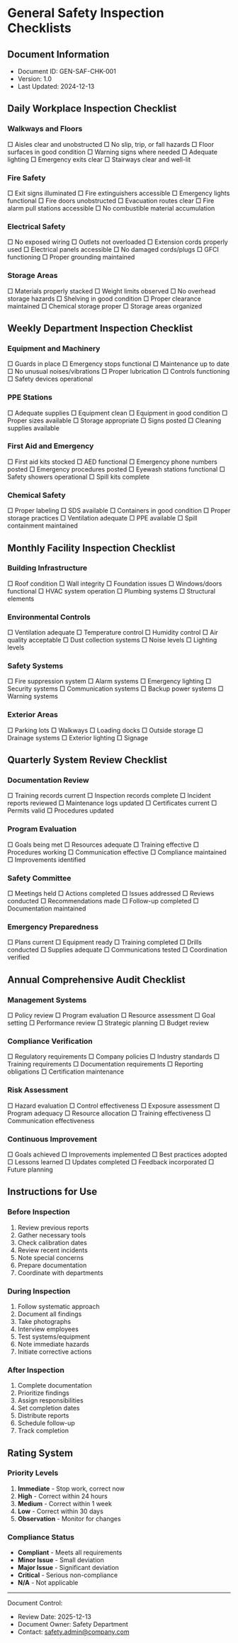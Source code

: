 # General Safety Inspection Checklists

## Document Information
- Document ID: GEN-SAF-CHK-001
- Version: 1.0
- Last Updated: 2024-12-13

## Daily Workplace Inspection Checklist

### Walkways and Floors
□ Aisles clear and unobstructed
□ No slip, trip, or fall hazards
□ Floor surfaces in good condition
□ Warning signs where needed
□ Adequate lighting
□ Emergency exits clear
□ Stairways clear and well-lit

### Fire Safety
□ Exit signs illuminated
□ Fire extinguishers accessible
□ Emergency lights functional
□ Fire doors unobstructed
□ Evacuation routes clear
□ Fire alarm pull stations accessible
□ No combustible material accumulation

### Electrical Safety
□ No exposed wiring
□ Outlets not overloaded
□ Extension cords properly used
□ Electrical panels accessible
□ No damaged cords/plugs
□ GFCI functioning
□ Proper grounding maintained

### Storage Areas
□ Materials properly stacked
□ Weight limits observed
□ No overhead storage hazards
□ Shelving in good condition
□ Proper clearance maintained
□ Chemical storage proper
□ Storage areas organized

## Weekly Department Inspection Checklist

### Equipment and Machinery
□ Guards in place
□ Emergency stops functional
□ Maintenance up to date
□ No unusual noises/vibrations
□ Proper lubrication
□ Controls functioning
□ Safety devices operational

### PPE Stations
□ Adequate supplies
□ Equipment clean
□ Equipment in good condition
□ Proper sizes available
□ Storage appropriate
□ Signs posted
□ Cleaning supplies available

### First Aid and Emergency
□ First aid kits stocked
□ AED functional
□ Emergency phone numbers posted
□ Emergency procedures posted
□ Eyewash stations functional
□ Safety showers operational
□ Spill kits complete

### Chemical Safety
□ Proper labeling
□ SDS available
□ Containers in good condition
□ Proper storage practices
□ Ventilation adequate
□ PPE available
□ Spill containment maintained

## Monthly Facility Inspection Checklist

### Building Infrastructure
□ Roof condition
□ Wall integrity
□ Foundation issues
□ Windows/doors functional
□ HVAC system operation
□ Plumbing systems
□ Structural elements

### Environmental Controls
□ Ventilation adequate
□ Temperature control
□ Humidity control
□ Air quality acceptable
□ Dust collection systems
□ Noise levels
□ Lighting levels

### Safety Systems
□ Fire suppression system
□ Alarm systems
□ Emergency lighting
□ Security systems
□ Communication systems
□ Backup power systems
□ Warning systems

### Exterior Areas
□ Parking lots
□ Walkways
□ Loading docks
□ Outside storage
□ Drainage systems
□ Exterior lighting
□ Signage

## Quarterly System Review Checklist

### Documentation Review
□ Training records current
□ Inspection records complete
□ Incident reports reviewed
□ Maintenance logs updated
□ Certificates current
□ Permits valid
□ Procedures updated

### Program Evaluation
□ Goals being met
□ Resources adequate
□ Training effective
□ Procedures working
□ Communication effective
□ Compliance maintained
□ Improvements identified

### Safety Committee
□ Meetings held
□ Actions completed
□ Issues addressed
□ Reviews conducted
□ Recommendations made
□ Follow-up completed
□ Documentation maintained

### Emergency Preparedness
□ Plans current
□ Equipment ready
□ Training completed
□ Drills conducted
□ Supplies adequate
□ Communications tested
□ Coordination verified

## Annual Comprehensive Audit Checklist

### Management Systems
□ Policy review
□ Program evaluation
□ Resource assessment
□ Goal setting
□ Performance review
□ Strategic planning
□ Budget review

### Compliance Verification
□ Regulatory requirements
□ Company policies
□ Industry standards
□ Training requirements
□ Documentation requirements
□ Reporting obligations
□ Certification maintenance

### Risk Assessment
□ Hazard evaluation
□ Control effectiveness
□ Exposure assessment
□ Program adequacy
□ Resource allocation
□ Training effectiveness
□ Communication effectiveness

### Continuous Improvement
□ Goals achieved
□ Improvements implemented
□ Best practices adopted
□ Lessons learned
□ Updates completed
□ Feedback incorporated
□ Future planning

## Instructions for Use

### Before Inspection
1. Review previous reports
2. Gather necessary tools
3. Check calibration dates
4. Review recent incidents
5. Note special concerns
6. Prepare documentation
7. Coordinate with departments

### During Inspection
1. Follow systematic approach
2. Document all findings
3. Take photographs
4. Interview employees
5. Test systems/equipment
6. Note immediate hazards
7. Initiate corrective actions

### After Inspection
1. Complete documentation
2. Prioritize findings
3. Assign responsibilities
4. Set completion dates
5. Distribute reports
6. Schedule follow-up
7. Track completion

## Rating System

### Priority Levels
1. **Immediate** - Stop work, correct now
2. **High** - Correct within 24 hours
3. **Medium** - Correct within 1 week
4. **Low** - Correct within 30 days
5. **Observation** - Monitor for changes

### Compliance Status
- **Compliant** - Meets all requirements
- **Minor Issue** - Small deviation
- **Major Issue** - Significant deviation
- **Critical** - Serious non-compliance
- **N/A** - Not applicable

---
Document Control:
- Review Date: 2025-12-13
- Document Owner: Safety Department
- Contact: safety.admin@company.com